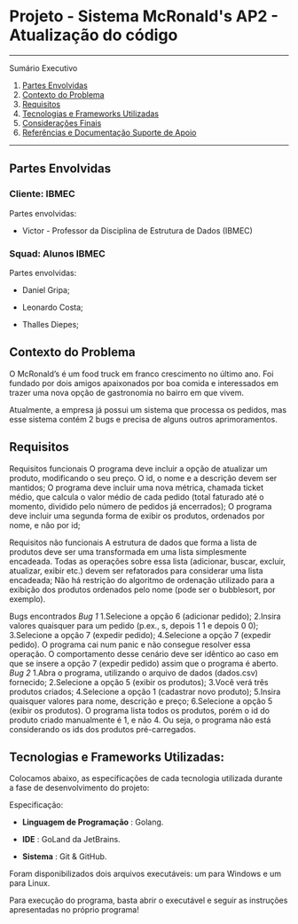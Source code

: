 
# Projeto - Sistema McRonald's AP2 - Atualização do código


*******

Sumário Executivo 
 1. [Partes Envolvidas](#partesenvolvidas)
 2. [Contexto do Problema](#contextoproblema)
 3. [Requisitos](#requisitos)
 4. [Tecnologias e Frameworks Utilizadas](#tecnologia)
 5. [Considerações Finais](#final)
 6. [Referências e Documentação Suporte de Apoio](#ref)

*******

<div id='partesenvolvidas'/> 

## Partes Envolvidas

### Cliente: IBMEC

Partes envolvidas: 

- Victor - Professor da Disciplina de Estrutura de Dados (IBMEC)

### Squad: Alunos IBMEC

Partes envolvidas: 

- Daniel Gripa;

- Leonardo Costa;

- Thalles Diepes;


<div id='contextoproblema'/> 

## Contexto do Problema

O McRonald’s é um food truck em franco crescimento no último ano. Foi fundado por dois amigos apaixonados por boa comida e interessados em trazer uma nova opção de gastronomia no bairro em que vivem.

Atualmente, a empresa já possui um sistema que processa os pedidos, mas esse sistema contém 2 bugs e precisa de alguns outros aprimoramentos.

<div id='requisitos'/>

## Requisitos

Requisitos funcionais
  O programa deve incluir a opção de atualizar um produto, modificando o seu preço. O id, o nome e a descrição devem ser mantidos;
  O programa deve incluir uma nova métrica, chamada ticket médio, que calcula o valor médio de cada pedido (total faturado até o momento, dividido pelo número de pedidos já encerrados);
  O programa deve incluir uma segunda forma de exibir os produtos, ordenados por nome, e não por id;

Requisitos não funcionais
  A estrutura de dados que forma a lista de produtos deve ser uma transformada em uma lista simplesmente encadeada. Todas as operações sobre essa lista (adicionar, buscar, excluir, atualizar, exibir etc.) devem ser refatorados para considerar uma lista encadeada;
  Não há restrição do algoritmo de ordenação utilizado para a exibição dos produtos ordenados pelo nome (pode ser o bubblesort, por exemplo).
  
Bugs encontrados
  *Bug 1*
      1.Selecione a opção 6 (adicionar pedido);
      2.Insira valores quaisquer para um pedido (p.ex., s, depois 1 1 e depois 0 0);
      3.Selecione a opção 7 (expedir pedido);
      4.Selecione a opção 7 (expedir pedido).
      O programa cai num panic e não consegue resolver essa operação. O comportamento desse cenário deve ser idêntico ao caso em que se insere a opção 7 (expedir pedido) assim que o programa é aberto.
  *Bug 2*
      1.Abra o programa, utilizando o arquivo de dados (dados.csv) fornecido;
      2.Selecione a opção 5 (exibir os produtos);
      3.Você verá três produtos criados;
      4.Selecione a opção 1 (cadastrar novo produto);
      5.Insira quaisquer valores para nome, descrição e preço;
      6.Selecione a opção 5 (exibir os produtos).
O programa lista todos os produtos, porém o id do produto criado manualmente é 1, e não 4. Ou seja, o programa não está considerando os ids dos produtos pré-carregados.

<div id='tecnologia'/>

## Tecnologias e Frameworks Utilizadas:

Colocamos abaixo, as especificações de cada tecnologia utilizada durante a fase de desenvolvimento do projeto:

Especificação:

 * **Linguagem de Programação** : Golang.

 * **IDE** : GoLand da JetBrains.

 * **Sistema** : Git & GitHub.

<div id='ref'/>

Foram disponibilizados dois arquivos executáveis: um para Windows e um para Linux.

Para execução do programa, basta abrir o executável e seguir as instruções apresentadas no próprio programa!
